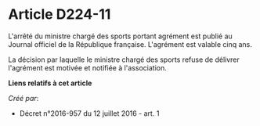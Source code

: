 # Article D224-11

L'arrêté du ministre chargé des sports portant agrément est publié au Journal officiel de la République française. L'agrément
est valable cinq ans. 

La décision par laquelle le ministre chargé des sports refuse de délivrer l'agrément est motivée et notifiée à l'association.

**Liens relatifs à cet article**

_Créé par_:

  - Décret n°2016-957 du 12 juillet 2016 - art. 1
